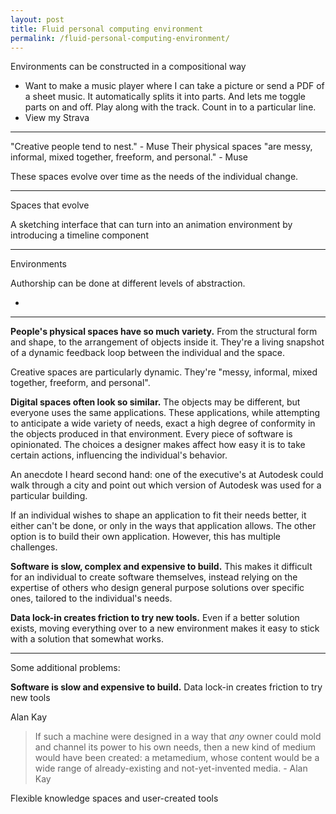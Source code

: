 ```yaml
---
layout: post
title: Fluid personal computing environment
permalink: /fluid-personal-computing-environment/
---
```


Environments can be constructed in a compositional way

- Want to make a music player where I can take a picture or send a PDF of a sheet music. It automatically splits it into parts. And lets me toggle parts on and off. Play along with the track. Count in to a particular line.
- View my Strava

---

"Creative people tend to nest." - Muse
Their physical spaces "are messy, informal, mixed together, freeform, and personal." - Muse

These spaces evolve over time as the needs of the individual change.

---

Spaces that evolve

A sketching interface that can turn into an animation environment by introducing a timeline component

---

Environments

Authorship can be done at different levels of abstraction.

-

---

**People's physical spaces have so much variety.** From the structural form and shape, to the arrangement of objects inside it. They're a living snapshot of a dynamic feedback loop between the individual and the space.

Creative spaces are particularly dynamic. They're "messy, informal, mixed together, freeform, and personal".

**Digital spaces often look so similar.** The objects may be different, but everyone uses the same applications. These applications, while attempting to anticipate a wide variety of needs, exact a high degree of conformity in the objects produced in that environment. Every piece of software is opinionated. The choices a designer makes affect how easy it is to take certain actions, influencing the individual's behavior.

An anecdote I heard second hand: one of the executive's at Autodesk could walk through a city and point out which version of Autodesk was used for a particular building.

If an individual wishes to shape an application to fit their needs better, it either can't be done, or only in the ways that application allows. The other option is to build their own application. However, this has multiple challenges.

**Software is slow, complex and expensive to build.** This makes it difficult for an individual to create software themselves, instead relying on the expertise of others who design general purpose solutions over specific ones, tailored to the individual's needs.

**Data lock-in creates friction to try new tools.** Even if a better solution exists, moving everything over to a new environment makes it easy to stick with a solution that somewhat works.

---

Some additional problems:

**Software is slow and expensive to build.**
Data lock-in creates friction to try new tools

Alan Kay

> If such a machine were designed in a way that _any_ owner could mold and channel its power to his own needs, then a new kind of medium would have been created: a metamedium, whose content would be a wide range of already-existing and not-yet-invented media. - Alan Kay

Flexible knowledge spaces and user-created tools
